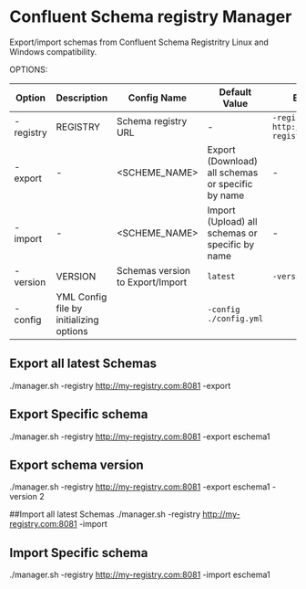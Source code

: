 # Confluent Schema registry Manager
Export/import schemas from Confluent Schema Registritry
Linux and Windows compatibility.

OPTIONS:

| Option  | Description | Config Name  | Default Value  | Example |
|---|---|---|---|---|
|  -registry | REGISTRY |  Schema registry URL | -  | `-registry http://my-registry.com:8081`|  
|  -export | - | <SCHEME_NAME> |  Export (Download) all schemas or specific by name | -  |  `-export schema.test` | 
|  -import | - | <SCHEME_NAME> |  Import (Upload) all schemas or specific by name | -  |  `-import schema.test` | 
|  -version | VERSION | Schemas version to Export/Import | `latest`  |  `-version 2` |
|  -config | YML Config file by initializing options |  |  `-config ./config.yml` |


## Export all latest Schemas
./manager.sh -registry http://my-registry.com:8081 -export

## Export Specific schema
./manager.sh -registry http://my-registry.com:8081 -export eschema1

## Export schema version
./manager.sh -registry http://my-registry.com:8081 -export eschema1 -version 2


##Import all latest Schemas
./manager.sh -registry http://my-registry.com:8081 -import

## Import Specific schema
./manager.sh -registry http://my-registry.com:8081 -import eschema1



 
 


